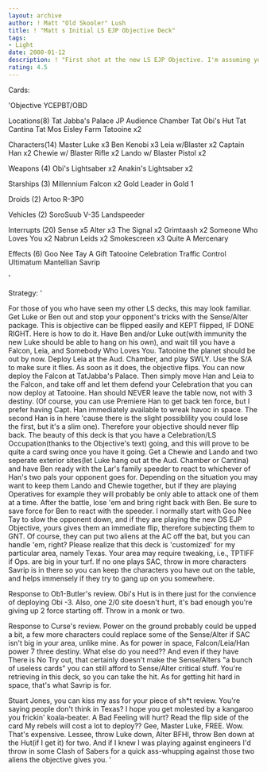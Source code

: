 ```yaml
---
layout: archive
author: ! Matt "Old Skooler" Lush
title: ! "Matt s Initial LS EJP Objective Deck"
tags:
- Light
date: 2000-01-12
description: ! "First shot at the new LS EJP Objective. I'm assuming you've read it by now..."
rating: 4.5
---
```

Cards: 

'Objective
YCEPBT/OBD

Locations(8)
Tat Jabba's Palace
JP Audience Chamber
Tat Obi's Hut
Tat Cantina
Tat Mos Eisley
Farm
Tatooine x2

Characters(14)
Master Luke x3
Ben Kenobi x3
Leia w/Blaster x2
Captain Han x2
Chewie w/ Blaster Rifle x2
Lando w/ Blaster Pistol x2

Weapons (4)
Obi's Lightsaber x2
Anakin's Lightsaber x2

Starships (3)
Millennium Falcon x2
Gold Leader in Gold 1

Droids (2)
Artoo
R-3P0

Vehicles (2)
SoroSuub V-35 Landspeeder

Interrupts (20)
Sense x5
Alter x3
The Signal x2
Grimtaash x2
Someone Who Loves You x2
Nabrun Leids x2
Smokescreen x3
Quite A Mercenary

Effects (6)
Goo Nee Tay
A Gift
Tatooine Celebration
Traffic Control
Ultimatum
Mantellian Savrip

'

Strategy: '

For those of you who have seen my other LS decks, this may look familiar. Get Luke or Ben out and stop your opponent's tricks with the Sense/Alter package. This is objective can be flipped easily and KEPT flipped, IF DONE RIGHT. Here is how to do it. Have Ben and/or Luke out(with immunity the new Luke should be able to hang on his own), and wait till you have a Falcon, Leia, and Somebody Who Loves You. Tatooine the planet should be out by now. Deploy Leia at the Aud. Chamber, and play SWLY. Use the S/A to make sure it flies. As soon as it does, the objective flips. You can now deploy the Falcon at TatJabba's Palace. Then simply move Han and Leia to the Falcon, and take off and let them defend your Celebration that you can now deploy at Tatooine. Han should NEVER leave the table now, not with 3 destiny. (Of course, you can use Premiere Han to get back ten force, but I prefer having Capt. Han immediately available to wreak havoc in space. The second Han is in here 'cause there is the slight possiblility you could lose the first, but it's a slim one). Therefore your objective should never flip back. The beauty of this deck is that you have a Celebration/LS Occupation(thanks to the Objective's text) going, and this will prove to be quite a card swing once you have it going. Get a Chewie and Lando and two seperate exterior sites(let Luke hang out at the Aud. Chamber or Cantina) and have Ben ready with the Lar's family speeder to react to whichever of Han's two pals your opponent goes for. Depending on the situation you may want to keep them Lando and Chewie together, but if they are playing Operatives for example they will probably be only able to attack one of them at a time. After the battle, lose 'em and bring right back with Ben. Be sure to save force for Ben to react with the speeder. I normally start with Goo Nee Tay to slow the opponent down, and if they are playing the new DS EJP Objective, yours gives them an immediate flip, therefore subjecting them to GNT. Of course, they can put two aliens at the AC off the bat, but you can handle 'em, right? Please realize that this deck is 'customized' for my particular area, namely Texas. Your area may require tweaking, i.e., TPTIFF if Ops. are big in your turf. If no one plays SAC, throw in more characters Savrip is in there so you can keep the characters you have out on the table, and helps immensely if they try to gang up on you somewhere.

Response to Ob1-Butler's review.
Obi's Hut is in there just for the convience of deploying Obi -3. Also, one 2/0 site doesn't hurt, it's bad enough you're giving up 2 force starting off. Throw in a monk or two.

Response to Curse's review.
Power on the ground probably could be upped a bit, a few more characters could replace some of the Sense/Alter if SAC isn't big in your area, unlike mine. As for power in space, Falcon/Leia/Han power 7 three destiny. What else do you need?? And even if they have There is No Try out, that certainly doesn't make the Sense/Alters "a bunch of useless cards" you can still afford to Sense/Alter critical stuff. You're retrieving in this deck, so you can take the hit. As for getting hit hard in space, that's what Savrip is for.

Stuart Jones, you can kiss my ass for your piece of sh*t review. You're saying people don't think in Texas? I hope you get molested by a kangaroo you frickin' koala-beater. A Bad Feeling will hurt? Read the flip side of the card My rebels will cost a lot to deploy?? Gee, Master Luke, FREE. Wow. That's expensive. Lessee, throw Luke down, Alter BFHI, throw Ben down at the Hut(if I get it) for two. And if I knew I was playing against engineers I'd throw in some Clash of Sabers for a quick ass-whupping against those two aliens the objective gives you.	  '